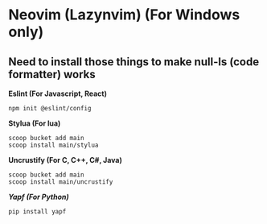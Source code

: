 # Neovim (Lazynvim) (For Windows only)
## Need to install those things to make null-ls (code formatter) works
**Eslint (For Javascript, React)**

```
npm init @eslint/config
```

**Stylua (For lua)**
```
scoop bucket add main 
scoop install main/stylua 
```
**Uncrustify (For C, C++, C#, Java)**
```
scoop bucket add main
scoop install main/uncrustify
```
***Yapf (For Python)***
``` 
pip install yapf 
```

